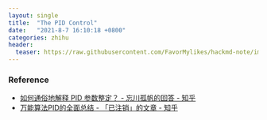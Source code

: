```yaml
---
layout: single
title:  "The PID Control"
date:   "2021-8-7 16:10:18 +0800"
categories: zhihu
header:
  teaser: https://raw.githubusercontent.com/FavorMylikes/hackmd-note/img/img20210806134610.png
---
```


### Reference

- [如何通俗地解释 PID 参数整定？ - 忘川孤帆的回答 - 知乎](https://www.zhihu.com/question/23088613/answer/23942834)
- [万能算法PID的全面总结 - 「已注销」的文章 - 知乎](https://zhuanlan.zhihu.com/p/162016689)